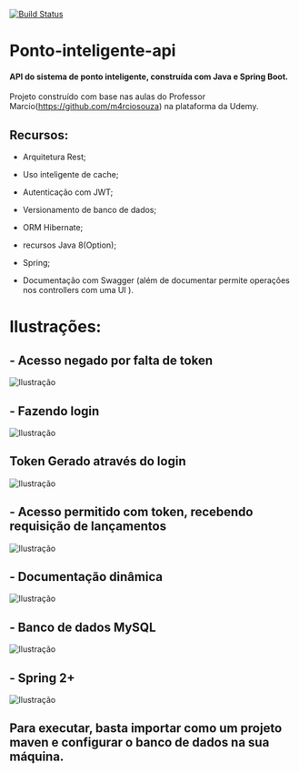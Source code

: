 [![Build Status](https://travis-ci.org/Lipe16/Ponto-inteligente-api.svg?branch=master)](https://travis-ci.org/Lipe16/Ponto-inteligente-api)

# Ponto-inteligente-api
#### API do sistema de ponto inteligente, construída com Java e Spring Boot.

Projeto construído com base nas aulas do Professor Marcio(https://github.com/m4rciosouza) na plataforma da Udemy.


## Recursos:

- Arquitetura Rest;

- Uso inteligente de cache;

- Autenticação com JWT;

- Versionamento de banco de dados;

- ORM Hibernate;

- recursos Java 8(Option);

- Spring;

- Documentação com Swagger (além de documentar permite operações nos controllers com uma UI ).




# Ilustrações:



## - Acesso negado por falta de token
![Ilustração](https://image.ibb.co/nQyRs8/acesso_Negado.png)




## - Fazendo login
![Ilustração](https://image.ibb.co/dgxms8/login.png)




## Token Gerado através do login 
![Ilustração](https://image.ibb.co/hLG1QT/token.png)




## - Acesso permitido com token, recebendo requisição de lançamentos
![Ilustração](https://image.ibb.co/cPuczo/acesso_Permitido_Com_Token.png)




## - Documentação dinâmica
![Ilustração](https://image.ibb.co/n3Sms8/Documentacao_Dinamica.png)




## - Banco de dados MySQL
![Ilustração](https://image.ibb.co/hCnms8/mysql.png)




## - Spring 2+
![Ilustração](https://image.ibb.co/cTqjeo/Spring.png)





## Para executar, basta importar como um projeto maven e configurar o banco de dados na sua máquina.





